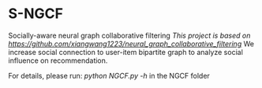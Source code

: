 # S-NGCF
Socially-aware neural graph collaborative filtering
*This project is based on https://github.com/xiangwang1223/neural_graph_collaborative_filtering*
We increase social connection to user-item bipartite graph to analyze social influence on recommendation.

For details, please run:
*python NGCF.py -h* 
in the NGCF folder





